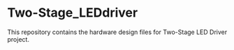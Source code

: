 # Two-Stage_LEDdriver
This repository contains the hardware design files for Two-Stage LED Driver project.
